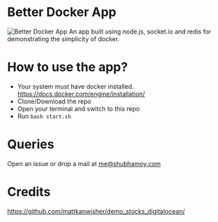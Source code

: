 # Better Docker App
![Better Docker App](https://lh3.googleusercontent.com/yXOp4bj4YMYno_giDzoDfj4milvxRYAx_1GWL4cJkQlSZrpeqIyKtzO8R41RdgRcKtN59zrEU3VOnQV1G0p-3Sh6T1lLoBF_yaBybwFKStDqq_QjR0VNRcSMpN7LuI85VdbArVM=w1119-h699-no)
An app built using node.js, socket.io and redis for demonstrating the simplicity of docker. 

# How to use the app?
* Your system must have docker installed. https://docs.docker.com/engine/installation/
* Clone/Download the repo 
* Open your terminal and switch to this repo 
* Run `bash start.sh`

# Queries
Open an issue or drop a mail at me@shubhamoy.com

# Credits
https://github.com/mattkanwisher/demo_stocks_digitalocean/
